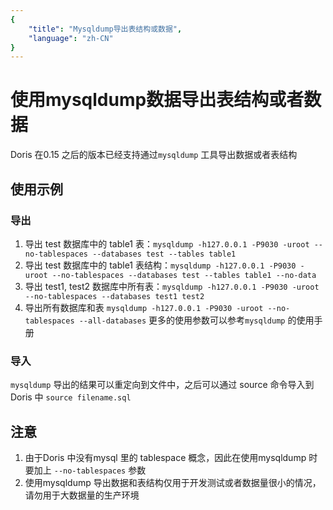 ```yaml
---
{
    "title": "Mysqldump导出表结构或数据",
    "language": "zh-CN"
}
---
```


# 使用mysqldump数据导出表结构或者数据
Doris 在0.15 之后的版本已经支持通过`mysqldump` 工具导出数据或者表结构

## 使用示例
### 导出
1. 导出 test 数据库中的 table1 表：`mysqldump -h127.0.0.1 -P9030 -uroot --no-tablespaces --databases test --tables table1`
2. 导出 test 数据库中的 table1 表结构：`mysqldump -h127.0.0.1 -P9030 -uroot --no-tablespaces --databases test --tables table1 --no-data`
3. 导出 test1, test2 数据库中所有表：`mysqldump -h127.0.0.1 -P9030 -uroot --no-tablespaces --databases test1 test2`
4. 导出所有数据库和表 `mysqldump -h127.0.0.1 -P9030 -uroot --no-tablespaces --all-databases`
   更多的使用参数可以参考`mysqldump` 的使用手册
### 导入
`mysqldump` 导出的结果可以重定向到文件中，之后可以通过 source 命令导入到Doris 中 `source filename.sql`
## 注意
1. 由于Doris  中没有mysql 里的 tablespace 概念，因此在使用mysqldump 时要加上 `--no-tablespaces` 参数
2. 使用mysqldump 导出数据和表结构仅用于开发测试或者数据量很小的情况，请勿用于大数据量的生产环境
